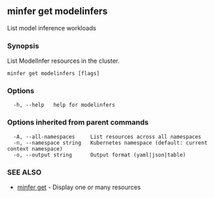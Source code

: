 ## minfer get modelinfers

List model inference workloads

### Synopsis

List ModelInfer resources in the cluster.

```
minfer get modelinfers [flags]
```

### Options

```
  -h, --help   help for modelinfers
```

### Options inherited from parent commands

```
  -A, --all-namespaces     List resources across all namespaces
  -n, --namespace string   Kubernetes namespace (default: current context namespace)
  -o, --output string      Output format (yaml|json|table)
```

### SEE ALSO

* [minfer get](minfer_get.md)	 - Display one or many resources

